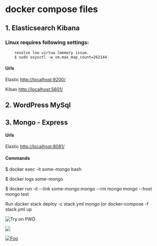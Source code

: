 # docker  compose files
## 1. Elasticsearch Kibana
### Linux requires following settings:
```
    resolve low virtua lmemory issue.
    $ sudo osysctl -w vm.max_map_count=262144
``` 
#### Urls
Elastic [http://localhost:9200/](http://localhost:9200/)

Kiban   [http://localhost:5601/](http://localhost:5601/)

## 2. WordPress MySql

## 3. Mongo - Express

#### Urls
Elastic [http://localhost:8081/](http://localhost:8081/)
#### Commands
$ docker exec -it some-mongo bash

$ docker logs some-mongo

$ docker run -it --link some-mongo:mongo --rm mongo mongo --host mongo test

Run docker stack deploy -c stack.yml mongo (or docker-compose -f stack.yml up

![Try on PWD](https://github.com/play-with-docker/stacks/raw/cff22438cb4195ace27f9b15784bbb497047afa7/assets/images/button.png)

[<img src="http://www.google.com.au/images/nav_logo7.png">](http://google.com.au/)

[![Foo](http://www.google.com.au/images/nav_logo7.png)](http://google.com.au/)
